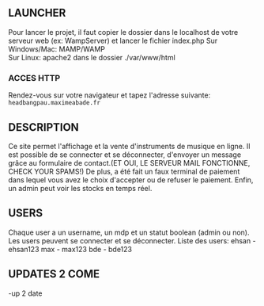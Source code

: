 ## LAUNCHER ##

Pour lancer le projet, il faut copier le dossier dans le localhost de votre serveur web (ex: WampServer) et lancer le fichier index.php
Sur Windows/Mac: MAMP/WAMP <br>
Sur Linux: apache2 dans le dossier ./var/www/html
### ACCES HTTP ###
Rendez-vous sur votre navigateur et tapez l'adresse suivante:
```headbangpau.maximeabade.fr```

## DESCRIPTION ##
Ce site permet l'affichage et la vente d'instruments de musique en ligne. Il est possible de se connecter et se déconnecter, d'envoyer un message grâce au formulaire de contact.(ET OUI, LE SERVEUR MAIL FONCTIONNE, CHECK YOUR SPAMS!) De plus, a été fait un faux terminal de paiement dans lequel vous avez le choix d'accepter ou de refuser le paiement. Enfin, un admin peut voir les stocks en temps réel.

## USERS ##
Chaque user a un username, un mdp et un statut boolean (admin ou non).
Les users peuvent se connecter et se déconnecter.
Liste des users:
ehsan - ehsan123 
max - max123
bde - bde123

## UPDATES 2 COME ##
-up 2 date
